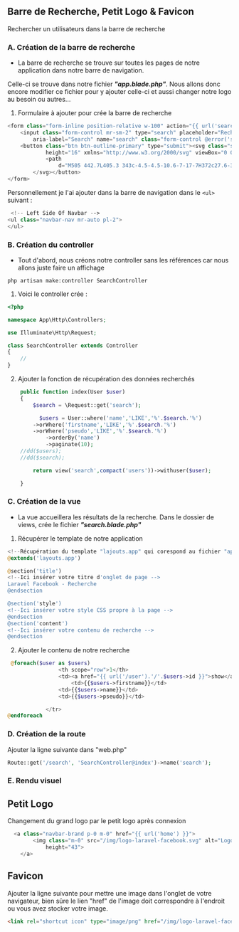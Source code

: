 ## Barre de Recherche, Petit Logo & Favicon

Rechercher un utilisateurs dans la barre de recherche

### A. Création de la barre de recherche 

- La barre de recherche se trouve sur toutes les pages de notre application dans notre barre de navigation.

Celle-ci se trouve dans notre fichier _**"app.blade.php"**_. Nous allons donc encore modifier ce fichier pour y ajouter celle-ci et aussi changer notre logo au besoin ou autres...

1. Formulaire à ajouter pour crée la barre de recherche
```php
<form class="form-inline position-relative w-100" action="{{ url('search') }}" method="GET">
    <input class="form-control mr-sm-2" type="search" placeholder="Rechercher"
        aria-label="Search" name="search" class="form-control @error('search') is-invalid @enderror">
    <button class="btn btn-outline-primary" type="submit"><svg class="svg-search" width="16"
            height="16" xmlns="http://www.w3.org/2000/svg" viewBox="0 0 512 512">
            <path
                d="M505 442.7L405.3 343c-4.5-4.5-10.6-7-17-7H372c27.6-35.3 44-79.7 44-128C416 93.1 322.9 0 208 0S0 93.1 0 208s93.1 208 208 208c48.3 0 92.7-16.4 128-44v16.3c0 6.4 2.5 12.5 7 17l99.7 99.7c9.4 9.4 24.6 9.4 33.9 0l28.3-28.3c9.4-9.4 9.4-24.6.1-34zM208 336c-70.7 0-128-57.2-128-128 0-70.7 57.2-128 128-128 70.7 0 128 57.2 128 128 0 70.7-57.2 128-128 128z" />
        </svg></button>
</form>
```

Personnellement je l'ai ajouter dans la barre de navigation dans le `<ul>` suivant :
```php
 <!-- Left Side Of Navbar -->
<ul class="navbar-nav mr-auto pl-2">
</ul>
```
### B. Création du controller
-   Tout d'abord, nous créons notre controller sans les références car nous allons juste faire un affichage

```
php artisan make:controller SearchController
```

1. Voici le controller crée :
```php
<?php

namespace App\Http\Controllers;

use Illuminate\Http\Request;

class SearchController extends Controller
{
    //
}
```

2. Ajouter la fonction de récupération des données recherchés
```php
    public function index(User $user)
    {
        $search = \Request::get('search');  

          $users = User::where('name','LIKE','%'.$search.'%')
        ->orWhere('firstname','LIKE','%'.$search.'%')
        ->orWhere('pseudo','LIKE','%'.$search.'%')
            ->orderBy('name')
            ->paginate(10);
    //dd($users);
    //dd($search);

        return view('search',compact('users'))->withuser($user);

    }
```

### C. Création de la vue
- La vue accueillera les résultats de la recherche.
Dans le dossier de views, crée le fichier _**"search.blade.php"**_

1. Récupérer le template de notre application
```php
<!--Récupération du template "lajouts.app" qui corespond au fichier "app.blade.php" -->
@extends('layouts.app')

@section('title')
<!--Ici insérer votre titre d'onglet de page -->
Laravel Facebook - Recherche
@endsection

@section('style')
<!--Ici insérer votre style CSS propre à la page -->
@endsection
@section('content')
<!--Ici insérer votre contenu de recherche -->
@endsection
```

2. Ajouter le contenu de notre recherche
```php
 @foreach($user as $users)
                <th scope="row">1</th>
                <td><a href="{{ url('/user').'/'.$users->id }}">show</a></td>
                    <td>{{$users->firstname}}</td>
                <td>{{$users->name}}</td>
                <td>{{$users->pseudo}}</td>

            </tr>
@endforeach
```
### D. Création de la route

Ajouter la ligne suivante dans "web.php"
```php
Route::get('/search', 'SearchController@index')->name('search');
 ```

### E. Rendu visuel

## Petit Logo

Changement du grand logo par le petit logo après connexion
```php
  <a class="navbar-brand p-0 m-0" href="{{ url('home') }}">
        <img class="m-0" src="/img/logo-laravel-facebook.svg" alt="Logo Laravel Facebook" width="43"
            height="43">
    </a>
```

## Favicon

Ajouter la ligne suivante pour mettre une image dans l'onglet de votre navigateur, bien sûre le lien "href" de l'image doit correspondre à l'endroit ou vous avez stocker votre image.

```html
<link rel="shortcut icon" type="image/png" href="/img/logo-laravel-facebook.svg" />
```